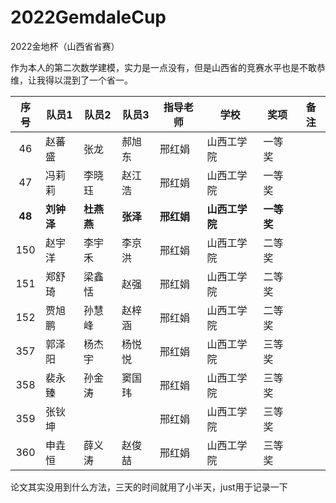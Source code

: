 # 2022GemdaleCup

 2022金地杯（山西省省赛）

作为本人的第二次数学建模，实力是一点没有，但是山西省的竞赛水平也是不敢恭维，让我得以混到了一个省一。

|     序号     | 队员1            | 队员2            | 队员3          | 指导老师         | 学校                 | 奖项             | 备注 |
| :----------: | ---------------- | ---------------- | -------------- | ---------------- | -------------------- | ---------------- | ---- |
|      46      | 赵蕃盛           | 张龙             | 郝旭东         | 邢红娟           | 山西工学院           | 一等奖           |      |
|      47      | 冯莉莉           | 李晓珏           | 赵江浩         | 邢红娟           | 山西工学院           | 一等奖           |      |
| **48** | **刘钟泽** | **杜燕燕** | **张泽** | **邢红娟** | **山西工学院** | **一等奖** |      |
|     150     | 赵宇洋           | 李宇禾           | 李京洪         | 邢红娟           | 山西工学院           | 二等奖           |      |
|     151     | 郑舒琦           | 梁鑫恬           | 赵强           | 邢红娟           | 山西工学院           | 二等奖           |      |
|     152     | 贾旭鹏           | 孙慧峰           | 赵梓涵         | 邢红娟           | 山西工学院           | 二等奖           |      |
|     357     | 郭泽阳           | 杨杰宇           | 杨悦悦         | 邢红娟           | 山西工学院           | 三等奖           |      |
|     358     | 裴永臻           | 孙金涛           | 窦国玮         | 邢红娟           | 山西工学院           | 三等奖           |      |
|     359     | 张钬坤           |                  |                | 邢红娟           | 山西工学院           | 三等奖           |      |
|     360     | 申垚恒           | 薛义涛           | 赵俊喆         | 邢红娟           | 山西工学院           | 三等奖           |      |

论文其实没用到什么方法，三天的时间就用了小半天，just用于记录一下
